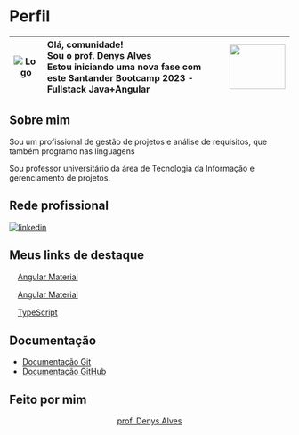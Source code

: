 # Perfil
|![Logo](https://media.licdn.com/dms/image/C4E03AQHehrkuIlkJ6A/profile-displayphoto-shrink_200_200/0/1517747243178?e=1698883200&v=beta&t=EgNrFjGH6XM40vyUGfcD0QprSk9Xu_sYS04D4fp_S0w)| Olá, comunidade! <br> Sou o prof. Denys Alves <br> Estou iniciando uma nova fase com este Santander Bootcamp 2023 - Fullstack Java+Angular  |<img src="https://hermes.dio.me/tracks/afebe5ed-2b18-438a-95b0-2c971e9aeff9.png" width=100 height=80>| 
|:---:|:---|:---:|

## Sobre mim
Sou um profissional de gestão de projetos e análise de requisitos, que também programo nas linguagens 

Sou professor universitário da área de Tecnologia da Informação e gerenciamento de projetos.

## Rede profissional
[![linkedin](https://img.shields.io/badge/linkedin-0A66C2?style=for-the-badge&logo=linkedin&logoColor=white)](https://www.linkedin.com/in/denysalves/)

## Meus links de destaque
<img src="https://s3.amazonaws.com/media-p.slid.es/uploads/597438/images/4837772/angular-logo.png" width="15px" />[Angular Material](https://angular.io/ "Site do Angular.")

<img src="https://www.devintent.com/assets/large-images/angularjs-material-icon-original.png" width="15px" />[Angular Material](https://material.angular.io "Material Design components for Angular.")

<img src="https://essenceofchaos.github.io/images/typescript.png" width="15px" />[TypeScript](https://www.typescriptlang.org/ "TypeScript is JavaScript with syntax for types.")

## Documentação
- [Documentação Git](http://www.git-scm.com/doc)
- [Documentação GitHub](http://docs.github.com)

## Feito por mim
<div align="center"><a href="https://github.com/DENYSALVES"> prof. Denys Alves</a></div>
